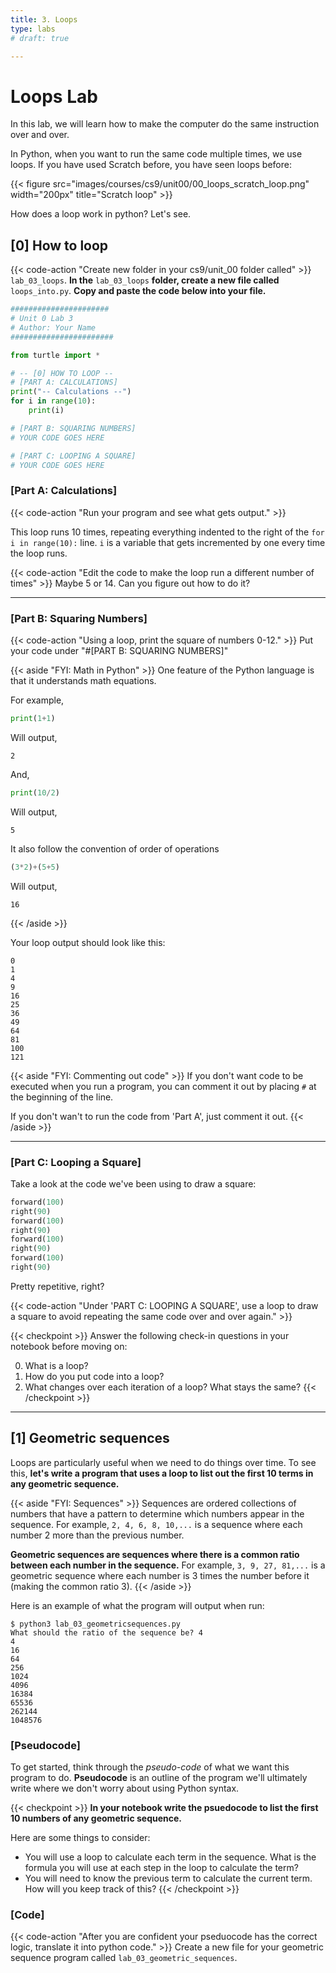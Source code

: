 ```yaml
---
title: 3. Loops
type: labs
# draft: true

---
```


# Loops Lab
In this lab, we will learn how to make the computer do the same instruction over and over. 

In Python, when you want to run the same code multiple times, we use loops.
If you have used Scratch before, you have seen loops before:

{{< figure src="images/courses/cs9/unit00/00_loops_scratch_loop.png" width="200px" title="Scratch loop" >}}

How does a loop work in python? Let's see.

## [0] How to loop

{{< code-action "Create new folder in your cs9/unit_00 folder called" >}} `lab_03_loops`. **In the** `lab_03_loops` **folder, create a new file called** `loops_into.py`. **Copy and paste the code below into your file.**

```python
######################
# Unit 0 Lab 3
# Author: Your Name
#######################

from turtle import *

# -- [0] HOW TO LOOP --
# [PART A: CALCULATIONS]
print("-- Calculations --")
for i in range(10):
    print(i)

# [PART B: SQUARING NUMBERS]
# YOUR CODE GOES HERE

# [PART C: LOOPING A SQUARE]
# YOUR CODE GOES HERE
```

### [Part A: Calculations]
{{< code-action "Run your program and see what gets output." >}} 

This loop runs 10 times, repeating everything indented to the right of the `for i in range(10):` line.
`i` is a variable that gets incremented by one every time the loop runs.

{{< code-action "Edit the code to make the loop run a different number of times" >}} Maybe 5 or 14.
Can you figure out how to do it?

<hr>

### [Part B: Squaring Numbers]

{{< code-action "Using a loop, print the square of numbers 0-12." >}} Put your code under "#[PART B: SQUARING NUMBERS]"

{{< aside "FYI: Math in Python" >}}
One feature of the Python language is that it understands math equations. 

For example,
```python
print(1+1)
```

Will output,
```shell
2
```

And, 
```python
print(10/2)
```

Will output,
```shell
5
```

It also follow the convention of order of operations
```python
(3*2)+(5+5)
```

Will output,
```shell
16
```
{{< /aside >}}

Your loop output should look like this:
```shell
0
1
4
9
16
25
36
49
64
81
100
121
```

{{< aside "FYI: Commenting out code" >}}
If you don't want code to be executed when you run a program, you can comment it
out by placing `#` at the beginning of the line.

If you don't wan't to run the code from 'Part A', just
comment it out.
{{< /aside >}}

<hr>

### [Part C: Looping a Square]

Take a look at the code we've been using to draw a square:

```python
forward(100)
right(90)
forward(100)
right(90)
forward(100)
right(90)
forward(100)
right(90)
```

Pretty repetitive, right?

{{< code-action "Under 'PART C: LOOPING A SQUARE', use a loop to draw a square to avoid repeating the same code over and over again." >}}

{{< checkpoint >}}
Answer the following check-in questions in your notebook before moving on:

0. What is a loop?
0. How do you put code into a loop?
0. What changes over each iteration of a loop? What stays the same?
{{< /checkpoint >}}

<hr>

## [1] Geometric sequences

Loops are particularly useful when we need to do things over time. To see this, **let's write a program that uses a loop to list out the first 10 terms in any geometric sequence.**

{{< aside "FYI: Sequences" >}}
Sequences are ordered collections of numbers that have a pattern to determine
which numbers appear in the sequence. For example, `2, 4, 6, 8, 10,...` is a
sequence where each number 2 more than the previous number.

**Geometric sequences are sequences where there is a common ratio between each
number in the sequence.** For example, `3, 9, 27, 81,...` is a geometric sequence
where each number is 3 times the number before it (making the common ratio 3).
{{< /aside >}}

Here is an example of what the program will output when run:
```shell
$ python3 lab_03_geometricsequences.py
What should the ratio of the sequence be? 4
4
16
64
256
1024
4096
16384
65536
262144
1048576
```

### [Pseudocode]
To get started, think through the *pseudo-code* of what we want this program to do. **Pseudocode** is an outline of the program we'll ultimately write where we don't worry about using Python syntax.

{{< checkpoint >}}
**In your notebook write the psuedocode to list the first 10 numbers of any geometric sequence.**

Here are some things to consider:
- You will use a loop to calculate each term in the sequence. What is the formula
you will use at each step in the loop to calculate the term?
- You will need to know the previous term to calculate the current term. How will
you keep track of this?
{{< /checkpoint >}}



### [Code]

{{< code-action "After you are confident your pseduocode has the correct logic, translate it into python code." >}} Create a new file for your geometric sequence program called `lab_03_geometric_sequences`.

<!-- 
## [2] Fibonacci Sequence
Let's explore another sequence, the Fibonacci sequence. This sequence has all kinds
of interesting properties.

{{< look-action >}} Watch this video about how the Fibonacci sequence appears in
nature:
{{< youtube id="ahXIMUkSXX0" >}}

We're going to write an algorithm to print out numbers in the Fibonnaci sequence.

Here is an example of what the program will output when run:
```shell
$ python3 lab_03_fibonacci_sequence.py
How many numbers of the Fibonacci sequence would you like to output? 7
1
1
2
3
5
8
13
```

#### D.0 *Pseudocode*
{{< write-action >}} Just like you did with the geometric series algorithm, think
through the pseudo-code of what we want the Fibonacci sequence algorithm to do.

Here are some things to consider:
- Your algorithm should print out the number of terms inputed by the user and
stored in `num_terms`.
- Just like before, you will need a way to track the previous terms of the sequence,
but this time you need two past terms instead of just one.

#### D.1 *Code*
{{< code-action >}} After you are confident your pseduocode has the correct logic, translate it into
python code. Create a new file for your geometric sequence program called `lab_03_fibonacci_sequence`.

Answer the following check-in questions on your group's Google doc before moving on:



### E. Loopy drawings
Loops are not just useful for numbers and sequences, they can also be helpful in
making drawings. Any time your code does the same thing multiple times, you can
use a loop to make it simplier and more powerful.

Take a look at the code we've been using to draw a square:

```python
forward(100)
right(90)
forward(100)
right(90)
forward(100)
right(90)
forward(100)
right(90)
```

Pretty repetitive, right?

{{< code-action >}} Edit this code to use a loop to avoid repeating the same code over and over
again.  **Type** this code  at `YOUR CODE HERE (E)`.



### G. Drawing Fibonacci
Finally, let's use the code you wrote to calculate Fibonacci sequences to make pattern
drawings inspired by flowers and pinecones.

{{< figure src="images/courses/cs9/unit00/00_variables_pinecone.png" title="Fibonacci drawing" >}}

#### G.0 One spiral
First, use your Fibonacci code to draw a single spiral. You can do this by drawing a
line for each number in the Fibonacci sequence and connecting the lines at a standard angle.

{{< code-action >}} Write this code at `YOUR CODE HERE (G)`.

The Turtle should draw something like this:

{{< figure src="images/courses/cs9/unit00/00_variables_spiral.png" title="Fibonacci spiral" >}}

#### G.1 Multiple spirals
{{< code-action >}} Now, loop your code in `G. Drawing Fibonacci` to draw multiple spirals originating from the
center.

Now, the Turtle should draw something like this:

{{< figure src="images/courses/cs9/unit00/00_variables_vortex.png" title="Many spirals" >}}

{{< aside >}}
You can return your turtle to the center of the window using `goto(0, 0)`. If you want,
you can use `penup()` and `pendown()` to keep the turtle from drawing as it returns to the
center.
{{< /aside >}}

#### G.2 Clockwise and counterclockwise
To get a pinecone or flower effect like the video above described, you'll need to spiral clockwise
and countercloackwise.

{{< code-action >}} Repeat your spiral code, changing it to make your spirals turn in the other direction.

## Deliverables
- Once you've reached the end of the lab (or class time is over), please submit the `lab_02.py` file you have been creating
- Each member of your group should submit their own file.
- You will get credit even if you don't finish parts A-G.  -->
